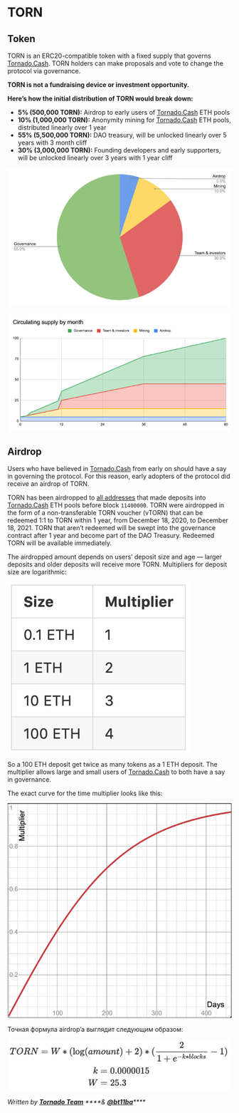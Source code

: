 # TORN

## Token

TORN is an ERC20-compatible token with a fixed supply that governs [Tornado.Cash](https://tornado.cash/). TORN holders can make proposals and vote to change the protocol via governance.

**TORN is not a fundraising device or investment opportunity.**

**Here’s how the initial distribution of TORN would break down:**

* **5% \(500,000 TORN\):** Airdrop to early users of [Tornado.Cash](https://tornado.cash/) ETH pools
* **10% \(1,000,000 TORN\):** Anonymity mining for [Tornado.Cash](https://tornado.cash/) ETH pools, distributed linearly over 1 year
* **55% \(5,500,000 TORN\):** DAO treasury, will be unlocked linearly over 5 years with 3 month cliff
* **30% \(3,000,000 TORN\):** Founding developers and early supporters, will be unlocked linearly over 3 years with 1 year cliff

![](.gitbook/assets/1-bjggju1rn4_qoxgcljfneq.png)

![](.gitbook/assets/1-gmc0jw8zr5xfvrk5zyqmya.png)

## Airdrop <a id="f04d"></a>

Users who have believed in [Tornado.Cash](https://tornado.cash/) from early on should have a say in governing the protocol. For this reason, early adopters of the protocol did receive an airdrop of TORN.

TORN has been airdropped to [all addresses](https://github.com/tornadocash/airdrop/blob/master/airdrop.csv) that made deposits into [Tornado.Cash](https://tornado.cash/) ETH pools before block `11400000`. TORN were airdropped in the form of a non-transferable TORN voucher \(vTORN\) that can be redeemed 1:1 to TORN within 1 year, from December 18, 2020, to December 18, 2021. TORN that aren’t redeemed will be swept into the governance contract after 1 year and become part of the DAO Treasury. Redeemed TORN will be available immediately.

The airdropped amount depends on users’ deposit size and age — larger deposits and older deposits will receive more TORN. Multipliers for deposit size are logarithmic:

![](.gitbook/assets/1-ogfrad8p3gez14zh4jndiq-2x.png)



So a 100 ETH deposit get twice as many tokens as a 1 ETH deposit. The multiplier allows large and small users of [Tornado.Cash](https://tornado.cash/) to both have a say in governance.

The exact curve for the time multiplier looks like this:

![](.gitbook/assets/1-bje88nlnkbe29-zcs5agkw-2x.png)

Точная формула airdrop’a выглядит следующим образом:

![](.gitbook/assets/1-megm4amqrrkx0qxva9iska-2x.png)

_Written by_ [_**Tornado Team**_](https://tornado-cash.medium.com/tornado-cash-governance-proposal-a55c5c7d0703) _****&_ [_**@bt11ba**_](https://torn.community/u/bt11ba/)_\*\*\*\*_

